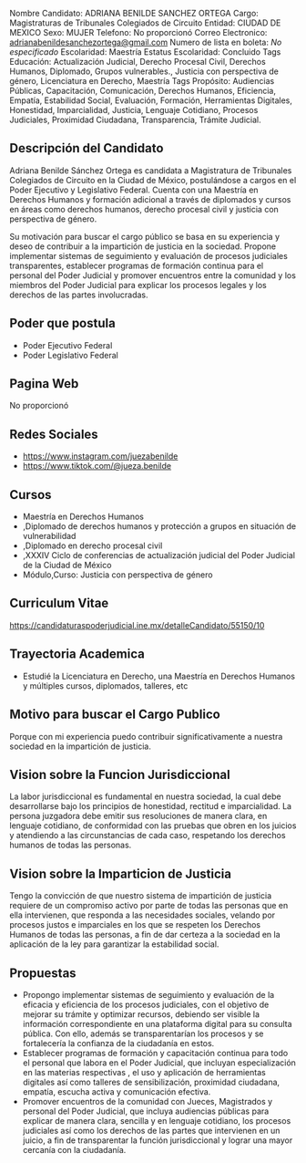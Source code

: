 Nombre Candidato: ADRIANA BENILDE SANCHEZ ORTEGA
Cargo: Magistraturas de Tribunales Colegiados de Circuito
Entidad: CIUDAD DE MEXICO
Sexo: MUJER
Telefono: No proporcionó
Correo Electronico: adrianabenildesanchezortega@gmail.com
Numero de lista en boleta: *No especificado*
Escolaridad: Maestría
Estatus Escolaridad: Concluido
Tags Educación: Actualización Judicial, Derecho Procesal Civil, Derechos Humanos, Diplomado, Grupos vulnerables., Justicia con perspectiva de género, Licenciatura en Derecho, Maestría
Tags Propósito: Audiencias Públicas, Capacitación, Comunicación, Derechos Humanos, Eficiencia, Empatía, Estabilidad Social, Evaluación, Formación, Herramientas Digitales, Honestidad, Imparcialidad, Justicia, Lenguaje Cotidiano, Procesos Judiciales, Proximidad Ciudadana, Transparencia, Trámite Judicial.


## Descripción del Candidato 

Adriana Benilde Sánchez Ortega es candidata a Magistratura de Tribunales Colegiados de Circuito en la Ciudad de México, postulándose a cargos en el Poder Ejecutivo y Legislativo Federal. Cuenta con una Maestría en Derechos Humanos y formación adicional a través de diplomados y cursos en áreas como derechos humanos, derecho procesal civil y justicia con perspectiva de género. 

Su motivación para buscar el cargo público se basa en su experiencia y deseo de contribuir a la impartición de justicia en la sociedad. Propone implementar sistemas de seguimiento y evaluación de procesos judiciales transparentes, establecer programas de formación continua para el personal del Poder Judicial y promover encuentros entre la comunidad y los miembros del Poder Judicial para explicar los procesos legales y los derechos de las partes involucradas.


## Poder que postula

- Poder Ejecutivo Federal
- Poder Legislativo Federal


## Pagina Web

No proporcionó


## Redes Sociales

- https://www.instagram.com/juezabenilde
- https://www.tiktok.com/@jueza.benilde


## Cursos

- Maestría en Derechos Humanos
- ,Diplomado de derechos humanos y protección a grupos en situación de vulnerabilidad
- ,Diplomado en derecho procesal civil
- ,XXXIV Ciclo de conferencias de actualización judicial del Poder Judicial de la Ciudad de México
- Módulo,Curso: Justicia con perspectiva de género


## Curriculum Vitae

https://candidaturaspoderjudicial.ine.mx/detalleCandidato/55150/10


## Trayectoria Academica

- Estudié la Licenciatura en Derecho, una Maestría en Derechos Humanos y múltiples cursos, diplomados, talleres, etc


## Motivo para buscar el Cargo Publico

Porque con mi experiencia puedo contribuir significativamente a nuestra sociedad en la impartición de justicia.


## Vision sobre la Funcion Jurisdiccional

La labor jurisdiccional es fundamental en nuestra sociedad, la cual debe desarrollarse bajo los principios de honestidad, rectitud e imparcialidad. La persona juzgadora debe emitir sus resoluciones de manera clara, en lenguaje cotidiano, de conformidad con las pruebas que obren en los juicios y atendiendo a las circunstancias de cada caso, respetando los derechos humanos de todas las personas.


## Vision sobre la Imparticion de Justicia

Tengo la convicción de que nuestro sistema de impartición de justicia requiere de un compromiso activo por parte de todas las personas que en ella intervienen, que responda a las necesidades sociales, velando por procesos justos e imparciales en los que se respeten los Derechos Humanos de todas las personas, a fin de dar certeza a la sociedad en la aplicación de la ley para garantizar la estabilidad social.


## Propuestas

- Propongo implementar sistemas de seguimiento y evaluación de la eficacia y eficiencia de los procesos judiciales, con el objetivo de mejorar su trámite y optimizar recursos, debiendo ser visible la información correspondiente en una plataforma digital para su consulta pública. Con ello, además se transparentarían los procesos y se fortalecería la confianza de la ciudadanía en estos.
- Establecer programas de formación y capacitación continua para todo el personal que labora en el Poder Judicial, que incluyan especialización en las materias respectivas , el uso y aplicación de herramientas digitales así como talleres de sensibilización, proximidad ciudadana, empatía, escucha activa y comunicación efectiva.
- Promover encuentros de la comunidad con Jueces, Magistrados y personal del Poder Judicial, que incluya audiencias públicas para explicar de manera clara, sencilla y en lenguaje cotidiano, los procesos judiciales así como los derechos de las partes que intervienen en un juicio, a fin de transparentar la función jurisdiccional y lograr una mayor cercanía con la ciudadanía.

